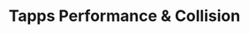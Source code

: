 ---
title: "Tapps Performance & Collision"
url: /rosedale/tapps-performance-and-collision/
shop: car repair
---